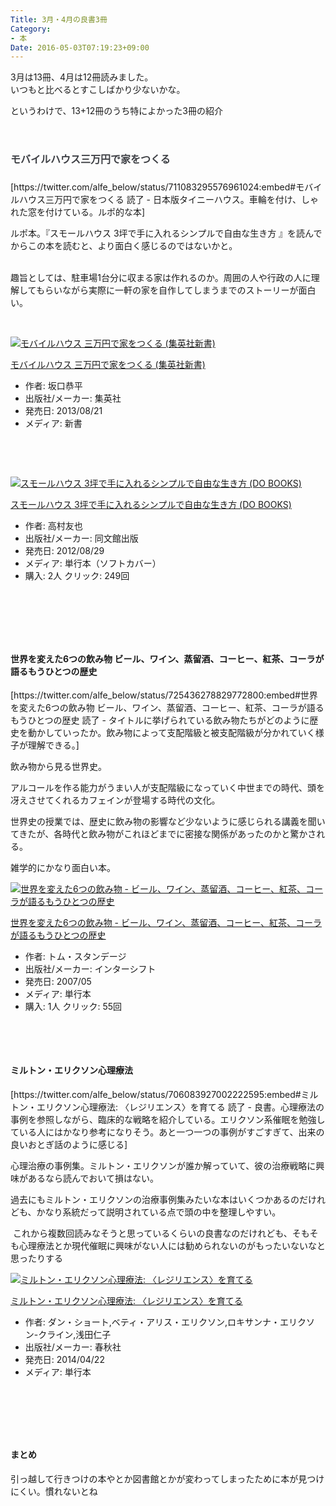 ```yaml
---
Title: 3月・4月の良書3冊
Category:
- 本
Date: 2016-05-03T07:19:23+09:00
---
```


<p>3月は13冊、4月は12冊読みました。<br />いつもと比べるとすこしばかり少ないかな。</p>
<p>というわけで、13+12冊のうち特によかった3冊の紹介</p>
<p> </p>
<h4 style="color: #3d3f44; font-family: 'Helvetica Neue', Helvetica, Arial, 'ヒラギノ角ゴ Pro W3', 'Hiragino Kaku Gothic Pro', メイリオ, Meiryo, 'ＭＳ Ｐゴシック', 'MS PGothic', sans-serif; font-size: 16px; font-style: normal; font-variant: normal; letter-spacing: normal; line-height: 27.2px; orphans: auto; text-align: start; text-indent: 0px; text-transform: none; white-space: normal; widows: 1; word-spacing: 0px; -webkit-text-stroke-width: 0px;">モバイルハウス三万円で家をつくる</h4>
<p>[https://twitter.com/alfe_below/status/711083295576961024:embed#モバイルハウス三万円で家をつくる 読了 - 日本版タイニーハウス。車輪を付け、しゃれた窓を付けている。ルポ的な本]</p>
<p>ルポ本。『スモールハウス 3坪で手に入れるシンプルで自由な生き方 』を読んでからこの本を読むと、より面白く感じるのではないかと。</p>
<p><br />趣旨としては、駐車場1台分に収まる家は作れるのか。周囲の人や行政の人に理解してもらいながら実際に一軒の家を自作してしまうまでのストーリーが面白い。</p>
<p> </p>
<div class="freezed">
<div class="external-link-detail"><a href="https://www.amazon.co.jp/exec/obidos/ASIN/4087207013/ab1025-22/"><img class="external-link-detail-image" title="モバイルハウス 三万円で家をつくる (集英社新書)" src="https://ecx.images-amazon.com/images/I/31dnYWPhXNL._SL160_.jpg" alt="モバイルハウス 三万円で家をつくる (集英社新書)" /></a>
<div class="external-link-detail-info">
<p class="external-link-detail-title"><a href="https://www.amazon.co.jp/exec/obidos/ASIN/4087207013/ab1025-22/">モバイルハウス 三万円で家をつくる (集英社新書)</a></p>
<ul>
<li><span class="external-link-detail-label">作者:</span> 坂口恭平</li>
<li><span class="external-link-detail-label">出版社/メーカー:</span> 集英社</li>
<li><span class="external-link-detail-label">発売日:</span> 2013/08/21</li>
<li><span class="external-link-detail-label">メディア:</span> 新書</li>

</ul>
</div>
<div class="external-link-detail-foot"> </div>
</div>
</div>
<p> </p>
<div class="freezed">
<div class="external-link-detail"><a href="https://www.amazon.co.jp/exec/obidos/ASIN/4495599216/ab1025-22/"><img class="external-link-detail-image" title="スモールハウス 3坪で手に入れるシンプルで自由な生き方 (DO BOOKS)" src="https://ecx.images-amazon.com/images/I/41YzCUIQtjL._SL160_.jpg" alt="スモールハウス 3坪で手に入れるシンプルで自由な生き方 (DO BOOKS)" /></a>
<div class="external-link-detail-info">
<p class="external-link-detail-title"><a href="https://www.amazon.co.jp/exec/obidos/ASIN/4495599216/ab1025-22/">スモールハウス 3坪で手に入れるシンプルで自由な生き方 (DO BOOKS)</a></p>
<ul>
<li><span class="external-link-detail-label">作者:</span> 高村友也</li>
<li><span class="external-link-detail-label">出版社/メーカー:</span> 同文館出版</li>
<li><span class="external-link-detail-label">発売日:</span> 2012/08/29</li>
<li><span class="external-link-detail-label">メディア:</span> 単行本（ソフトカバー）</li>
<li><span class="external-link-detail-label">購入</span>: 2人 <span class="external-link-detail-label">クリック</span>: 249回</li>

</ul>
</div>
<div class="external-link-detail-foot"> </div>
</div>
</div>
<p> </p>
<p> </p>
<h4>世界を変えた6つの飲み物 ビール、ワイン、蒸留酒、コーヒー、紅茶、コーラが語るもうひとつの歴史</h4>
<p>[https://twitter.com/alfe_below/status/725436278829772800:embed#世界を変えた6つの飲み物 ビール、ワイン、蒸留酒、コーヒー、紅茶、コーラが語るもうひとつの歴史 読了 - タイトルに挙げられている飲み物たちがどのように歴史を動かしていったか。飲み物によって支配階級と被支配階級が分かれていく様子が理解できる。]</p>
<p>飲み物から見る世界史。</p>
<p>アルコールを作る能力がうまい人が支配階級になっていく中世までの時代、頭を冴えさせてくれるカフェインが登場する時代の文化。</p>
<p>世界史の授業では、歴史に飲み物の影響など少ないように感じられる講義を聞いてきたが、各時代と飲み物がこれほどまでに密接な関係があったのかと驚かされる。</p>
<p>雑学的にかなり面白い本。</p>
<div class="freezed">
<div class="external-link-detail"><a href="https://www.amazon.co.jp/exec/obidos/ASIN/4772695079/ab1025-22/"><img class="external-link-detail-image" title="世界を変えた6つの飲み物 - ビール、ワイン、蒸留酒、コーヒー、紅茶、コーラが語るもうひとつの歴史" src="https://ecx.images-amazon.com/images/I/41QuHl4eltL._SL160_.jpg" alt="世界を変えた6つの飲み物 - ビール、ワイン、蒸留酒、コーヒー、紅茶、コーラが語るもうひとつの歴史" /></a>
<div class="external-link-detail-info">
<p class="external-link-detail-title"><a href="https://www.amazon.co.jp/exec/obidos/ASIN/4772695079/ab1025-22/">世界を変えた6つの飲み物 - ビール、ワイン、蒸留酒、コーヒー、紅茶、コーラが語るもうひとつの歴史</a></p>
<ul>
<li><span class="external-link-detail-label">作者:</span> トム・スタンデージ</li>
<li><span class="external-link-detail-label">出版社/メーカー:</span> インターシフト</li>
<li><span class="external-link-detail-label">発売日:</span> 2007/05</li>
<li><span class="external-link-detail-label">メディア:</span> 単行本</li>
<li><span class="external-link-detail-label">購入</span>: 1人 <span class="external-link-detail-label">クリック</span>: 55回</li>

</ul>
</div>
<div class="external-link-detail-foot"> </div>
</div>
</div>
<p> </p>
<h4>ミルトン・エリクソン心理療法</h4>
<p>[https://twitter.com/alfe_below/status/706083927002222595:embed#ミルトン・エリクソン心理療法: 〈レジリエンス〉を育てる 読了 - 良書。心理療法の事例を参照しながら、臨床的な戦略を紹介している。エリクソン系催眠を勉強している人にはかなり参考になりそう。あと一つ一つの事例がすごすぎて、出来の良いおとぎ話のように感じる]</p>
<p>心理治療の事例集。ミルトン・エリクソンが誰か解っていて、彼の治療戦略に興味があるなら読んでおいて損はない。</p>
<p>過去にもミルトン・エリクソンの治療事例集みたいな本はいくつかあるのだけれども、かなり系統だって説明されている点で頭の中を整理しやすい。</p>
<p> これから複数回読みなそうと思っているくらいの良書なのだけれども、そもそも心理療法とか現代催眠に興味がない人には勧められないのがもったいないなと思ったりする</p>
<div class="freezed">
<div class="external-link-detail"><a href="https://www.amazon.co.jp/exec/obidos/ASIN/4393365305/ab1025-22/"><img class="external-link-detail-image" title="ミルトン・エリクソン心理療法: 〈レジリエンス〉を育てる" src="https://ecx.images-amazon.com/images/I/41rYuF5-02L._SL160_.jpg" alt="ミルトン・エリクソン心理療法: 〈レジリエンス〉を育てる" /></a>
<div class="external-link-detail-info">
<p class="external-link-detail-title"><a href="https://www.amazon.co.jp/exec/obidos/ASIN/4393365305/ab1025-22/">ミルトン・エリクソン心理療法: 〈レジリエンス〉を育てる</a></p>
<ul>
<li><span class="external-link-detail-label">作者:</span> ダン・ショート,ベティ・アリス・エリクソン,ロキサンナ・エリクソン-クライン,浅田仁子</li>
<li><span class="external-link-detail-label">出版社/メーカー:</span> 春秋社</li>
<li><span class="external-link-detail-label">発売日:</span> 2014/04/22</li>
<li><span class="external-link-detail-label">メディア:</span> 単行本</li>

</ul>
</div>
<div class="external-link-detail-foot"> </div>
</div>
</div>
<p> </p>
<p> </p>
<h4>まとめ</h4>
<p>引っ越して行きつけの本やとか図書館とかが変わってしまったために本が見つけにくい。慣れないとね</p>
<p> </p>
<p> </p>
